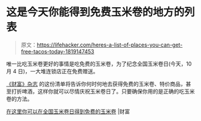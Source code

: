 # 这是今天你能得到免费玉米卷的地方的列表

> 原文：<https://lifehacker.com/heres-a-list-of-places-you-can-get-free-tacos-today-1819147453>

唯一比吃玉米卷更好的事情是吃免费的玉米卷，为了纪念全国玉米卷日(今天，10 月 4 日)，一大堆连锁店正在免费赠送。



[《财富》杂志](http://fortune.com/2017/10/04/national-taco-day-deals-discounts/) 的这份清单将告诉你何时何地去获得免费的玉米卷、特价商品，甚至打折啤酒，这样你就可以尽情庆祝玉米卷日了。只要确保你用的是正确的吃玉米卷的方法。

[在这里你可以在全国玉米卷日得到免费的玉米卷](http://fortune.com/2017/10/04/national-taco-day-deals-discounts/) |财富